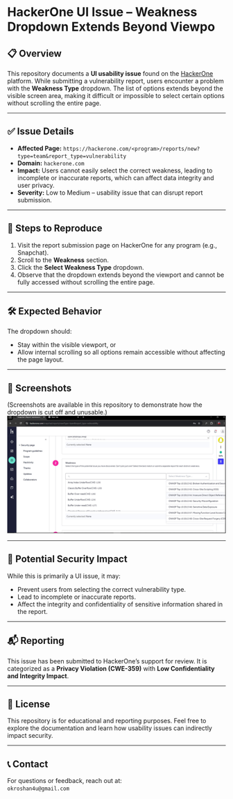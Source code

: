 # HackerOne UI Issue – Weakness Dropdown Extends Beyond Viewpo

## 📋 Overview

This repository documents a **UI usability issue** found on the [HackerOne](https://hackerone.com) platform. While submitting a vulnerability report, users encounter a problem with the **Weakness Type** dropdown. The list of options extends beyond the visible screen area, making it difficult or impossible to select certain options without scrolling the entire page.

---

## ✅ Issue Details

- **Affected Page:** `https://hackerone.com/<program>/reports/new?type=team&report_type=vulnerability`  
- **Domain:** `hackerone.com`  
- **Impact:** Users cannot easily select the correct weakness, leading to incomplete or inaccurate reports, which can affect data integrity and user privacy.
- **Severity:** Low to Medium – usability issue that can disrupt report submission.

---

## 📂 Steps to Reproduce

1. Visit the report submission page on HackerOne for any program (e.g., Snapchat).  
2. Scroll to the **Weakness** section.  
3. Click the **Select Weakness Type** dropdown.  
4. Observe that the dropdown extends beyond the viewport and cannot be fully accessed without scrolling the entire page.

---

## 🛠 Expected Behavior

The dropdown should:
- Stay within the visible viewport, or
- Allow internal scrolling so all options remain accessible without affecting the page layout.

---

## 📸 Screenshots

(Screenshots are available in this repository to demonstrate how the dropdown is cut off and unusable.)
![image alt](https://github.com/okroshan4u/Open-source-feedback-reports/blob/6259014a39cea0df0ac89a40358393e4184628aa/hackerone/1.jpg)

---

## 📂 Potential Security Impact

While this is primarily a UI issue, it may:
- Prevent users from selecting the correct vulnerability type.
- Lead to incomplete or inaccurate reports.
- Affect the integrity and confidentiality of sensitive information shared in the report.

---

## 📬 Reporting

This issue has been submitted to HackerOne’s support for review. It is categorized as a **Privacy Violation (CWE-359)** with **Low Confidentiality and Integrity Impact**.

---

## 📖 License

This repository is for educational and reporting purposes. Feel free to explore the documentation and learn how usability issues can indirectly impact security.

---

## 📞 Contact

For questions or feedback, reach out at:  
`okroshan4u@gmail.com`

